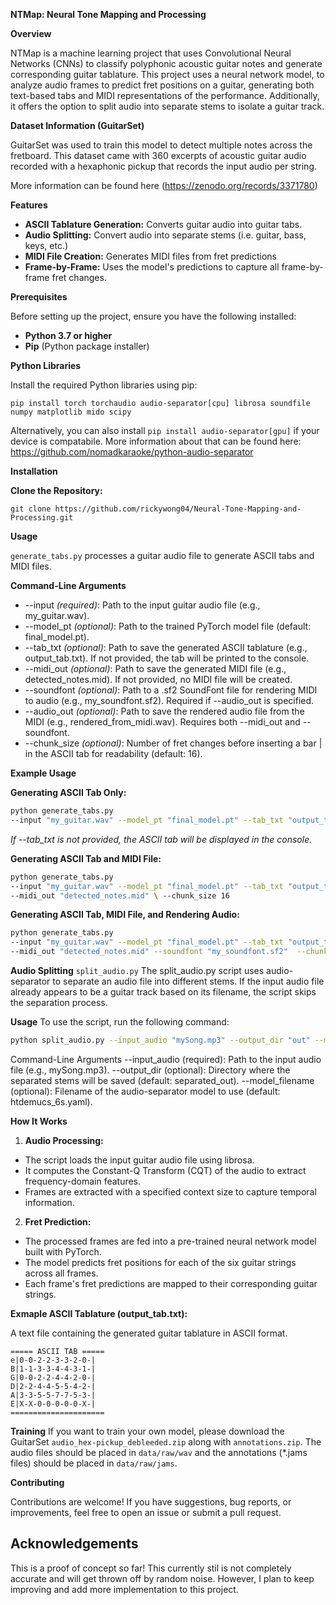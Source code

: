 **NTMap: Neural Tone Mapping and Processing**

**Overview**

NTMap is a machine learning project that uses Convolutional Neural Networks (CNNs) to classify polyphonic acoustic guitar notes and generate corresponding guitar tablature. This project uses a neural network model, to analyze audio frames to predict fret positions on a guitar, generating both text-based tabs and MIDI representations of the performance. Additionally, it offers the option to split audio into separate stems to isolate a guitar track.

**Dataset Information (GuitarSet)**

GuitarSet was used to train this model to detect multiple notes across the fretboard. This dataset came with 360 excerpts of acoustic guitar audio recorded with a hexaphonic pickup that records the input audio per string. 

More information can be found here (https://zenodo.org/records/3371780)


**Features**

- **ASCII Tablature Generation:** Converts guitar audio into guitar tabs.
- **Audio Splitting:** Convert audio into separate stems (i.e. guitar, bass, keys, etc.) 
- **MIDI File Creation:** Generates MIDI files from fret predictions
- **Frame-by-Frame:** Uses the model's predictions to capture all frame-by-frame fret changes.

**Prerequisites**

Before setting up the project, ensure you have the following installed:

- **Python 3.7 or higher**
- **Pip** (Python package installer)

**Python Libraries**

Install the required Python libraries using pip:

```pip install torch torchaudio audio-separator[cpu] librosa soundfile numpy matplotlib mido scipy ```

Alternatively, you can also install ```pip install audio-separator[gpu]``` if your device is compatabile. More information about that can be found here: https://github.com/nomadkaraoke/python-audio-separator

**Installation**

**Clone the Repository:**

``` git clone https://github.com/rickywong04/Neural-Tone-Mapping-and-Processing.git ```

**Usage**

```generate_tabs.py``` processes a guitar audio file to generate ASCII tabs and MIDI files.

**Command-Line Arguments**

- --input *(required)*: Path to the input guitar audio file (e.g., my\_guitar.wav).
- --model\_pt *(optional)*: Path to the trained PyTorch model file (default: final\_model.pt).
- --tab\_txt *(optional)*: Path to save the generated ASCII tablature (e.g., output\_tab.txt). If not provided, the tab will be printed to the console.
- --midi\_out *(optional)*: Path to save the generated MIDI file (e.g., detected\_notes.mid). If not provided, no MIDI file will be created.
- --soundfont *(optional)*: Path to a .sf2 SoundFont file for rendering MIDI to audio (e.g., my\_soundfont.sf2). Required if --audio\_out is specified.
- --audio\_out *(optional)*: Path to save the rendered audio file from the MIDI (e.g., rendered\_from\_midi.wav). Requires both --midi\_out and --soundfont.
- --chunk\_size *(optional)*: Number of fret changes before inserting a bar | in the ASCII tab for readability (default: 16).

**Example Usage**

**Generating ASCII Tab Only:** 



```bash
python generate_tabs.py 
--input "my_guitar.wav" --model_pt "final_model.pt" --tab_txt "output_tab.txt" --chunk_size 16
```

*If --tab\_txt is not provided, the ASCII tab will be displayed in the console.*

**Generating ASCII Tab and MIDI File:** 

```bash
python generate_tabs.py 
--input "my_guitar.wav" --model_pt "final_model.pt" --tab_txt "output_tab.txt" 
--midi_out "detected_notes.mid" \ --chunk_size 16
```

**Generating ASCII Tab, MIDI File, and Rendering Audio:** 


```bash
python generate_tabs.py 
--input "my_guitar.wav" --model_pt "final_model.pt" --tab_txt "output_tab.txt" 
--midi_out "detected_notes.mid" --soundfont "my_soundfont.sf2"  --chunk_size 16
```
**Audio Splitting**
```split_audio.py```
The split_audio.py script uses audio-separator to separate an audio file into different stems. If the input audio file already appears to be a guitar track based on its filename, the script skips the separation process.

**Usage**
To use the script, run the following command:


```bash
python split_audio.py --input_audio "mySong.mp3" --output_dir "out" --model_filename "htdemucs_6s.yaml"
```
Command-Line Arguments
--input_audio (required): Path to the input audio file (e.g., mySong.mp3).
--output_dir (optional): Directory where the separated stems will be saved (default: separated_out).
--model_filename (optional): Filename of the audio-separator model to use (default: htdemucs_6s.yaml).

**How It Works**

1. **Audio Processing:**
- The script loads the input guitar audio file using librosa.
- It computes the Constant-Q Transform (CQT) of the audio to extract frequency-domain features.
- Frames are extracted with a specified context size to capture temporal information.
2. **Fret Prediction:**
- The processed frames are fed into a pre-trained neural network model built with PyTorch.
- The model predicts fret positions for each of the six guitar strings across all frames.
- Each frame's fret predictions are mapped to their corresponding guitar strings.




**Exmaple ASCII Tablature (output\_tab.txt):**

A text file containing the generated guitar tablature in ASCII format. 


```
===== ASCII TAB =====
e|0-0-2-2-3-3-2-0-|
B|1-1-3-3-4-4-3-1-|
G|0-0-2-2-4-4-2-0-|
D|2-2-4-4-5-5-4-2-|
A|3-3-5-5-7-7-5-3-|
E|X-X-0-0-0-0-0-X-|
=====================
```

**Training**
If you want to train your own model, please download the GuitarSet ```audio_hex-pickup_debleeded.zip``` along with ```annotations.zip```. The audio files should be placed in ```data/raw/wav``` and the annotations (*.jams files) should be placed in ```data/raw/jams```. 

**Contributing**

Contributions are welcome! If you have suggestions, bug reports, or improvements, feel free to open an issue or submit a pull request.


## Acknowledgements

This is a proof of concept so far! This currently stil is not completely accurate and will get thrown off by random noise. However, I plan to keep improving and add more implementation to this project.